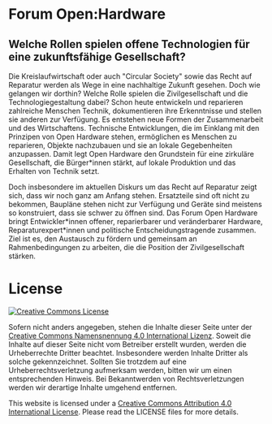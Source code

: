 # Forum Open:Hardware

## Welche Rollen spielen offene Technologien für eine zukunftsfähige Gesellschaft?
Die Kreislaufwirtschaft oder auch "Circular Society" sowie das Recht auf Reparatur werden als Wege in eine nachhaltige Zukunft gesehen. Doch wie gelangen wir dorthin? Welche Rolle spielen die Zivilgesellschaft und die Technologiegestaltung dabei? Schon heute entwickeln und reparieren zahlreiche Menschen Technik, dokumentieren ihre Erkenntnisse und stellen sie anderen zur Verfügung. Es entstehen neue Formen der Zusammenarbeit und des Wirtschaftens. Technische Entwicklungen, die im Einklang mit den Prinzipen von Open Hardware stehen, ermöglichen es Menschen zu reparieren, Objekte nachzubauen und sie an lokale Gegebenheiten anzupassen. Damit legt Open Hardware den Grundstein für eine zirkuläre Gesellschaft, die Bürger*innen stärkt, auf lokale Produktion und das Erhalten von Technik setzt.

Doch insbesondere im aktuellen Diskurs um das Recht auf Reparatur zeigt sich, dass wir noch ganz am Anfang stehen. Ersatzteile sind oft nicht zu bekommen, Baupläne stehen nicht zur Verfügung und Geräte sind meistens so konstruiert, dass sie schwer zu öffnen sind. Das Forum Open Hardware bringt Entwickler\*innen offener, reparierbarer und veränderbarer Hardware, Reparaturexpert\*innen und politische Entscheidungstragende zusammen. Ziel ist es, den Austausch zu fördern und gemeinsam an Rahmenbedingungen zu arbeiten, die die Position der Zivilgesellschaft stärken.

# License

<a rel="license" href="http://creativecommons.org/licenses/by/4.0/"><img alt="Creative Commons License" style="border-width:0" src="https://i.creativecommons.org/l/by/4.0/88x31.png" /></a>

Sofern nicht anders angegeben, stehen die Inhalte dieser Seite unter der <a href="https://creativecommons.org/licenses/by/4.0/deed.de">Creative Commons Namensnennung 4.0 International Lizenz</a>. Soweit die Inhalte auf dieser Seite nicht vom Betreiber erstellt wurden, werden die Urheberrechte Dritter beachtet. Insbesondere werden Inhalte Dritter als solche gekennzeichnet. Sollten Sie trotzdem auf eine Urheberrechtsverletzung aufmerksam werden, bitten wir um einen entsprechenden Hinweis. Bei Bekanntwerden von Rechtsverletzungen werden wir derartige Inhalte umgehend entfernen.

This website is licensed under a [Creative Commons Attribution 4.0 International License](http://creativecommons.org/licenses/by/4.0/). Please read the LICENSE files for more details.

